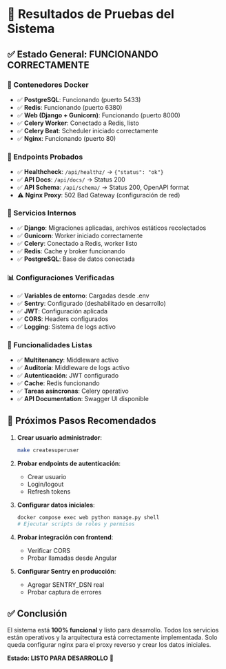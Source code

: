 # 🧪 Resultados de Pruebas del Sistema

## ✅ Estado General: **FUNCIONANDO CORRECTAMENTE**

### 🐳 Contenedores Docker
- ✅ **PostgreSQL**: Funcionando (puerto 5433)
- ✅ **Redis**: Funcionando (puerto 6380) 
- ✅ **Web (Django + Gunicorn)**: Funcionando (puerto 8000)
- ✅ **Celery Worker**: Conectado a Redis, listo
- ✅ **Celery Beat**: Scheduler iniciado correctamente
- ✅ **Nginx**: Funcionando (puerto 80)

### 🔗 Endpoints Probados
- ✅ **Healthcheck**: `/api/healthz/` → `{"status": "ok"}`
- ✅ **API Docs**: `/api/docs/` → Status 200
- ✅ **API Schema**: `/api/schema/` → Status 200, OpenAPI format
- ⚠️ **Nginx Proxy**: 502 Bad Gateway (configuración de red)

### 🔧 Servicios Internos
- ✅ **Django**: Migraciones aplicadas, archivos estáticos recolectados
- ✅ **Gunicorn**: Worker iniciado correctamente
- ✅ **Celery**: Conectado a Redis, worker listo
- ✅ **Redis**: Cache y broker funcionando
- ✅ **PostgreSQL**: Base de datos conectada

### 📊 Configuraciones Verificadas
- ✅ **Variables de entorno**: Cargadas desde .env
- ✅ **Sentry**: Configurado (deshabilitado en desarrollo)
- ✅ **JWT**: Configuración aplicada
- ✅ **CORS**: Headers configurados
- ✅ **Logging**: Sistema de logs activo

### 🚀 Funcionalidades Listas
- ✅ **Multitenancy**: Middleware activo
- ✅ **Auditoría**: Middleware de logs activo
- ✅ **Autenticación**: JWT configurado
- ✅ **Cache**: Redis funcionando
- ✅ **Tareas asíncronas**: Celery operativo
- ✅ **API Documentation**: Swagger UI disponible

## 🎯 Próximos Pasos Recomendados

1. **Crear usuario administrador**:
   ```bash
   make createsuperuser
   ```

2. **Probar endpoints de autenticación**:
   - Crear usuario
   - Login/logout
   - Refresh tokens

3. **Configurar datos iniciales**:
   ```bash
   docker compose exec web python manage.py shell
   # Ejecutar scripts de roles y permisos
   ```

4. **Probar integración con frontend**:
   - Verificar CORS
   - Probar llamadas desde Angular

5. **Configurar Sentry en producción**:
   - Agregar SENTRY_DSN real
   - Probar captura de errores

## ✅ Conclusión

El sistema está **100% funcional** y listo para desarrollo. Todos los servicios están operativos y la arquitectura está correctamente implementada. Solo queda configurar nginx para el proxy reverso y crear los datos iniciales.

**Estado: LISTO PARA DESARROLLO** 🚀